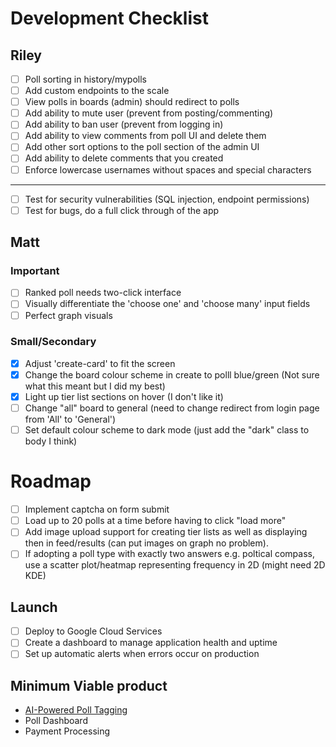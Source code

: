 # Development Checklist

## Riley

- [ ] Poll sorting in history/mypolls
- [ ] Add custom endpoints to the scale
- [ ] View polls in boards (admin) should redirect to polls
- [ ] Add ability to mute user (prevent from posting/commenting)
- [ ] Add ability to ban user (prevent from logging in)
- [ ] Add ability to view comments from poll UI and delete them
- [ ] Add other sort options to the poll section of the admin UI
- [ ] Add ability to delete comments that you created
- [ ] Enforce lowercase usernames without spaces and special characters

---

- [ ] Test for security vulnerabilities (SQL injection, endpoint permissions)
- [ ] Test for bugs, do a full click through of the app

## Matt

### Important

- [ ] Ranked poll needs two-click interface
- [ ] Visually differentiate the 'choose one' and 'choose many' input fields
- [ ] Perfect graph visuals

### Small/Secondary

- [x] Adjust 'create-card' to fit the screen
- [x] Change the board colour scheme in create to polll blue/green (Not sure what this meant but I did my best)
- [x] Light up tier list sections on hover (I don't like it)
- [ ] Change "all" board to general (need to change redirect from login page from 'All' to 'General')
- [ ] Set default colour scheme to dark mode (just add the "dark" class to body I think)

# Roadmap

- [ ] Implement captcha on form submit
- [ ] Load up to 20 polls at a time before having to click "load more"
- [ ] Add image upload support for creating tier lists as well as displaying then in feed/results (can put images on graph no problem).
- [ ] If adopting a poll type with exactly two answers e.g. poltical compass, use a scatter plot/heatmap representing frequency in 2D (might need 2D KDE)

## Launch

- [ ] Deploy to Google Cloud Services
- [ ] Create a dashboard to manage application health and uptime
- [ ] Set up automatic alerts when errors occur on production

## Minimum Viable product

- [AI-Powered Poll Tagging](https://docs.google.com/document/d/1knJN9BY2EJ27TZhUlEIYxNZZmU6g-eYaLxmL75ShN_U/edit?usp=drive_link)
- Poll Dashboard
- Payment Processing
